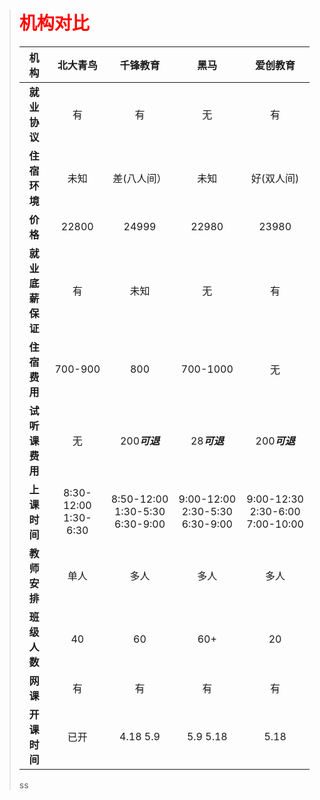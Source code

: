 > # <font color="#f00" >机构对比</font>
> | **机构** | **北大青鸟** | **千锋教育**| **黑马**|**爱创教育**|
> |:-------:|  :--------:  |:--------:|:-------:|:-------:|
> |**就业协议**|有|有|无|有|
> |**住宿环境**|未知|差(八人间）|未知|好(双人间)|
> |**价格**|22800|24999|22980|23980|
> |**就业底薪保证**|有|未知|无|有|
> |**住宿费用**|700-900|800|700-1000|无|
> |**试听课费用**|无|200***可退***|28***可退***|200***可退***|
> |**上课时间**|8:30-12:00 1:30-6:30  |8:50-12:00 1:30-5:30 6:30-9:00|9:00-12:00 2:30-5:30 6:30-9:00|9:00-12:30 2:30-6:00 7:00-10:00|
> |**教师安排**|单人|多人|多人|多人|
> |**班级人数**|40|60|60+|20|
> |**网课**|有|有|有|有|
> |**开课时间**|已开|4.18 5.9|5.9 5.18|5.18|
> ss
